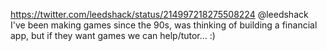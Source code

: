 https://twitter.com/leedshack/status/214997218275508224 @leedshack I've been making games since the 90s, was thinking of building a financial app, but if they want games we can help/tutor... :)